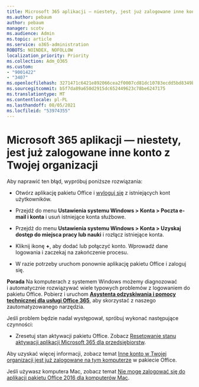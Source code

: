 ```yaml
---
title: Microsoft 365 aplikacji — niestety, jest już zalogowane inne konto z Twojej organizacji
ms.author: pebaum
author: pebaum
manager: scotv
ms.audience: Admin
ms.topic: article
ms.service: o365-administration
ROBOTS: NOINDEX, NOFOLLOW
localization_priority: Priority
ms.collection: Adm_O365
ms.custom:
- "9001422"
- "3407"
ms.openlocfilehash: 3271471c6421e892066cea2f0007cd81dc10783ecdd5bd8349bbe298a31990ab
ms.sourcegitcommit: b5f7da89a650d2915dc652449623c78be6247175
ms.translationtype: MT
ms.contentlocale: pl-PL
ms.lasthandoff: 08/05/2021
ms.locfileid: "53974355"
---
```

# <a name="microsoft-365-apps-message---sorry-another-account-from-your-organization-is-already-signed-in"></a>Microsoft 365 aplikacji — niestety, jest już zalogowane inne konto z Twojej organizacji

Aby naprawić ten błąd, wypróbuj poniższe rozwiązania:

- Otwórz aplikację pakietu Office i [wyloguj się](https://support.office.com/article/sign-out-of-office-5a20dc11-47e9-4b6f-945d-478cb6d92071) z istniejących kont użytkowników.

- Przejdź do menu **Ustawienia systemu Windows > Konta > Poczta e-mail i konta** i usuń istniejące konta służbowe.

- Przejdź do menu **Ustawienia systemu Windows > Konta > Uzyskaj dostęp do miejsca pracy lub nauki** i rozłącz istniejące konta. 

- Kliknij ikonę **+**, aby dodać lub połączyć konto. Wprowadź dane logowania i zaczekaj na zakończenie procesu.

- W razie potrzeby uruchom ponownie aplikację pakietu Office i zaloguj się. 

**Porada** Na komputerach z systemem Windows możemy diagnozować i automatycznie rozwiązywać wiele typowych problemów z logowaniem do pakietu Office. Pobierz i uruchom  **[Asystenta odzyskiwania i pomocy technicznej dla usługi Office 365](https://aka.ms/SaRA-OfficeSignInScenario)**, aby skorzystać z naszego zautomatyzowanego narzędzia.

Jeśli problem będzie nadal występował, spróbuj wykonać następujące czynności: 

- Zresetuj stan aktywacji pakietu Office. Zobacz [Resetowanie stanu aktywacji aplikacji Microsoft 365 dla przedsiębiorstw](https://docs.microsoft.com/office365/troubleshoot/activation/reset-office-365-proplus-activation-state).

Aby uzyskać więcej informacji, zobacz temat [Inne konto w Twojej organizacji jest już zalogowane na tym komputerze](https://docs.microsoft.com/office/troubleshoot/error-messages/another-account-already-signed-in) w pakiecie Office.

Jeśli używasz komputera Mac, zobacz temat [Nie mogę zalogować się do aplikacji pakietu Office 2016 dla komputerów Mac](https://docs.microsoft.com/office365/troubleshoot/authentication/sign-in-to-office-2016-for-mac-fail).
